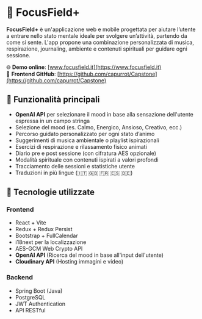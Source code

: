 # 🎯 FocusField+

**FocusField+** è un'applicazione web e mobile progettata per aiutare l’utente a entrare nello stato mentale ideale per svolgere un’attività, partendo da come si sente. L'app propone una combinazione personalizzata di musica, respirazione, journaling, ambiente e contenuti spirituali per guidare ogni sessione.

🌐 **Demo online**: [www.focusfield.it](https://www.focusfield.it)  
🔗 **Frontend GitHub**: [https://github.com/capurrot/Capstone](https://github.com/capurrot/Capstone)

## 🌟 Funzionalità principali

- **OpenAI API** per selezionare il mood in base alla sensazione dell'utente espressa in un campo stringa
- Selezione del mood (es. Calmo, Energico, Ansioso, Creativo, ecc.)
- Percorso guidato personalizzato per ogni stato d’animo
- Suggerimenti di musica ambientale o playlist ispirazionali
- Esercizi di respirazione e rilassamento fisico animati
- Diario pre e post sessione (con cifratura AES opzionale)
- Modalità spirituale con contenuti ispirati a valori profondi
- Tracciamento delle sessioni e statistiche utente
- Traduzioni in più lingue (🇮🇹 🇬🇧 🇫🇷 🇪🇸 🇩🇪)

## 📱 Tecnologie utilizzate

### Frontend

- React + Vite
- Redux + Redux Persist
- Bootstrap + FullCalendar
- i18next per la localizzazione
- AES-GCM Web Crypto API
- **OpenAI API** (Ricerca del mood in base all'input dell'utente)
- **Cloudinary API** (Hosting immagini e video)

### Backend

- Spring Boot (Java)
- PostgreSQL
- JWT Authentication
- API RESTful
